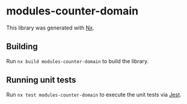 # modules-counter-domain

This library was generated with [Nx](https://nx.dev).

## Building

Run `nx build modules-counter-domain` to build the library.

## Running unit tests

Run `nx test modules-counter-domain` to execute the unit tests via [Jest](https://jestjs.io).
